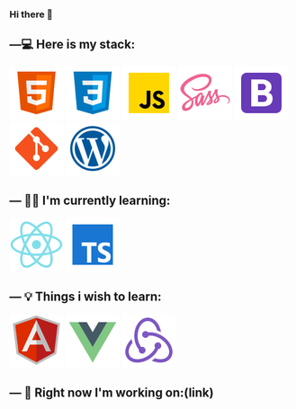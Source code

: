 ### Hi there 👋

<!--
**sawm-front/sawm-front** is a ✨ _special_ ✨ repository because its `README.md` (this file) appears on your GitHub profile.

Here are some ideas to get you started:

- 🔭 I’m currently working on ...
- 🌱 I’m currently learning ...
- 👯 I’m looking to collaborate on ...
- 🤔 I’m looking for help with ...
- 💬 Ask me about ...
- 📫 How to reach me: ...
- 😄 Pronouns: ...
- ⚡ Fun fact: ...
-->
## —💻 Here is my stack:
![site pic](https://github.com/sawm-front/sawm-front/blob/main/img/icons8-html-5-48.svg)
![site pic](https://github.com/sawm-front/sawm-front/blob/main/img/icons8-css3-48.svg)
![site pic](https://github.com/sawm-front/sawm-front/blob/main/img/icons8-javascript-48.svg)
![site pic](https://github.com/sawm-front/sawm-front/blob/main/img/icons8-sass-48.svg)
![site pic](https://github.com/sawm-front/sawm-front/blob/main/img/icons8-bootstrap-48.svg)
![site pic](https://github.com/sawm-front/sawm-front/blob/main/img/icons8-git-48.svg)
![site pic](https://github.com/sawm-front/sawm-front/blob/main/img/icons8-wordpress-48.svg)

## — 👨‍💻 I'm currently learning:

![site pic](https://github.com/sawm-front/sawm-front/blob/main/img/icons8-react-native-48.svg)
![site pic](https://github.com/sawm-front/sawm-front/blob/main/img/icons8-typescript-48.svg)

## — 💡 Things i wish to learn:
![site pic](https://github.com/sawm-front/sawm-front/blob/main/img/icons8-angularjs-48.svg)
![site pic](https://github.com/sawm-front/sawm-front/blob/main/img/icons8-vue-js-48.svg)
![site pic](https://github.com/sawm-front/sawm-front/blob/main/img/icons8-redux-48.svg)

## — 🧱 Right now I'm working on:(link)


